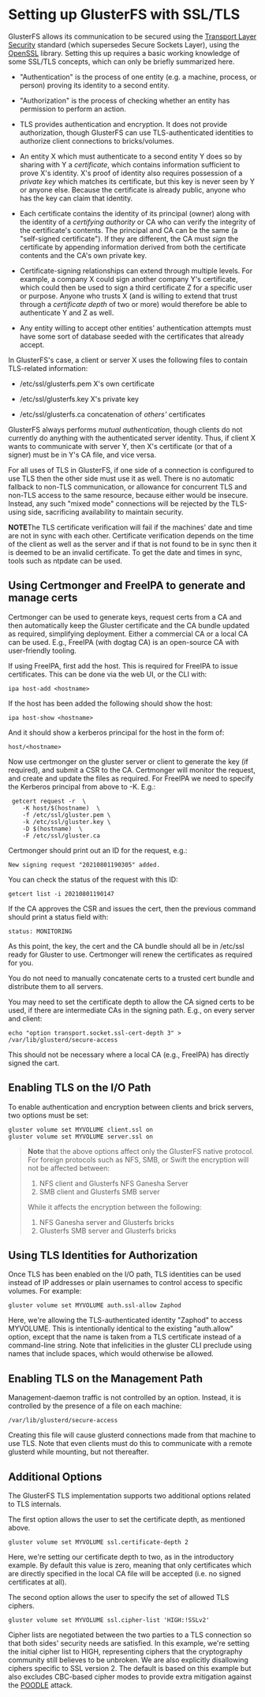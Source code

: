 # Setting up GlusterFS with SSL/TLS

GlusterFS allows its communication to be secured using the [Transport Layer
Security][tls] standard (which supersedes Secure Sockets Layer), using the
[OpenSSL][ossl] library.  Setting this up requires a basic working knowledge of
some SSL/TLS concepts, which can only be briefly summarized here.

 * "Authentication" is the process of one entity (e.g. a machine, process, or
   person) proving its identity to a second entity.

 * "Authorization" is the process of checking whether an entity has permission
   to perform an action.

 * TLS provides authentication and encryption.  It does not provide
   authorization, though GlusterFS can use TLS-authenticated identities to
   authorize client connections to bricks/volumes.

 * An entity X which must authenticate to a second entity Y does so by sharing
   with Y a *certificate*, which contains information sufficient to prove X's
   identity.  X's proof of identity also requires possession of a *private key*
   which matches its certificate, but this key is never seen by Y or anyone
   else.  Because the certificate is already public, anyone who has the key can
   claim that identity.

 * Each certificate contains the identity of its principal (owner) along with
   the identity of a *certifying authority* or CA who can verify the integrity
   of the certificate's contents.  The principal and CA can be the same (a
   "self-signed certificate").  If they are different, the CA must *sign* the
   certificate by appending information derived from both the certificate
   contents and the CA's own private key.

  * Certificate-signing relationships can extend through multiple levels.  For
    example, a company X could sign another company Y's certificate, which could
    then be used to sign a third certificate Z for a specific user or purpose.
    Anyone who trusts X (and is willing to extend that trust through a
    *certificate depth* of two or more) would therefore be able to authenticate
    Y and Z as well.

  * Any entity willing to accept other entities' authentication attempts must
    have some sort of database seeded with the certificates that already accept.

In GlusterFS's case, a client or server X uses the following files to contain
TLS-related information:

  * /etc/ssl/glusterfs.pem	X's own certificate

  * /etc/ssl/glusterfs.key	X's private key

  * /etc/ssl/glusterfs.ca	concatenation of *others'* certificates

GlusterFS always performs *mutual authentication*, though clients do not
currently do anything with the authenticated server identity.  Thus, if client X
wants to communicate with server Y, then X's certificate (or that of a signer)
must be in Y's CA file, and vice versa.

For all uses of TLS in GlusterFS, if one side of a connection is configured to
use TLS then the other side must use it as well.  There is no automatic fallback
to non-TLS communication, or allowance for concurrent TLS and non-TLS access to
the same resource, because either would be insecure.  Instead, any such "mixed
mode" connections will be rejected by the TLS-using side, sacrificing
availability to maintain security.

**NOTE**The TLS certificate verification will fail if the machines' date and 
time are not in sync with each other. Certificate verification depends on the 
time of the client as well as the server and if that is not found to be in 
sync then it is deemed to be an invalid certificate. To get the date and times
in sync, tools such as ntpdate can be used.

## Using Certmonger and FreeIPA to generate and manage certs

Certmonger can be used to generate keys, request certs from a CA and then
automatically keep the Gluster certificate and the CA bundle updated as
required, simplifying deployment.  Either a commercial CA or a local CA can
be used.  E.g., FreeIPA (with dogtag CA) is an open-source CA with
user-friendly tooling.

If using FreeIPA, first add the host. This is required for FreeIPA to issue
certificates. This can be done via the web UI, or the CLI with:

	ipa host-add <hostname>

If the host has been added the following should show the host:

	ipa host-show <hostname>

And it should show a kerberos principal for the host in the form of:

	host/<hostname>

Now use certmonger on the gluster server or client to generate the key (if
required), and submit a CSR to the CA.  Certmonger will monitor the request,
and create and update the files as required.  For FreeIPA we need to specify
the Kerberos principal from above to -K.  E.g.:

	 getcert request -r  \
		-K host/$(hostname)  \
		-f /etc/ssl/gluster.pem \
		-k /etc/ssl/gluster.key \ 
		-D $(hostname)  \
		-F /etc/ssl/gluster.ca

Certmonger should print out an ID for the request, e.g.:

	New signing request "20210801190305" added.

You can check the status of the request with this ID:

	getcert list -i 20210801190147

If the CA approves the CSR and issues the cert, then the previous command
should print a status field with:

	status: MONITORING

As this point, the key, the cert and the CA bundle should all be in /etc/ssl
ready for Gluster to use.  Certmonger will renew the certificates as
required for you.

You do not need to manually concatenate certs to a trusted cert bundle and
distribute them to all servers.

You may need to set the certificate depth to allow the CA signed certs to be
used, if there are intermediate CAs in the signing path. E.g., on every server
and client:

	echo "option transport.socket.ssl-cert-depth 3" >  /var/lib/glusterd/secure-access

This should not be necessary where a local CA (e.g., FreeIPA) has directly
signed the cart.

## Enabling TLS on the I/O Path

To enable authentication and encryption between clients and brick servers, two
options must be set:

	gluster volume set MYVOLUME client.ssl on
	gluster volume set MYVOLUME server.ssl on

>**Note** that the above options affect only the GlusterFS native protocol.
>For foreign protocols such as NFS, SMB, or Swift the encryption will not be
>affected between:
>
>1. NFS client and Glusterfs NFS Ganesha Server
>2. SMB client and Glusterfs SMB server
>
>While it affects the encryption between the following:
>
>1. NFS Ganesha server and Glusterfs bricks
>2. Glusterfs SMB server and Glusterfs bricks


## Using TLS Identities for Authorization

Once TLS has been enabled on the I/O path, TLS identities can be used instead of
IP addresses or plain usernames to control access to specific volumes.  For
example:

	gluster volume set MYVOLUME auth.ssl-allow Zaphod

Here, we're allowing the TLS-authenticated identity "Zaphod" to access MYVOLUME.
This is intentionally identical to the existing "auth.allow" option, except that
the name is taken from a TLS certificate instead of a command-line string.  Note
that infelicities in the gluster CLI preclude using names that include spaces,
which would otherwise be allowed.

## Enabling TLS on the Management Path

Management-daemon traffic is not controlled by an option.  Instead, it is
controlled by the presence of a file on each machine:

	/var/lib/glusterd/secure-access

Creating this file will cause glusterd connections made from that machine to use
TLS.  Note that even clients must do this to communicate with a remote glusterd
while mounting, but not thereafter.

## Additional Options

The GlusterFS TLS implementation supports two additional options related to TLS
internals.

The first option allows the user to set the certificate depth, as mentioned
above.

	gluster volume set MYVOLUME ssl.certificate-depth 2

Here, we're setting our certificate depth to two, as in the introductory
example.  By default this value is zero, meaning that only certificates which
are directly specified in the local CA file will be accepted (i.e. no signed
certificates at all).

The second option allows the user to specify the set of allowed TLS ciphers.

	gluster volume set MYVOLUME ssl.cipher-list 'HIGH:!SSLv2'

Cipher lists are negotiated between the two parties to a TLS connection so
that both sides' security needs are satisfied.  In this example, we're setting
the initial cipher list to HIGH, representing ciphers that the cryptography
community still believes to be unbroken.  We are also explicitly disallowing
ciphers specific to SSL version 2.  The default is based on this example but
also excludes CBC-based cipher modes to provide extra mitigation against the
[POODLE][poo] attack.

[tls]: http://tools.ietf.org/html/rfc5246
[ossl]: https://www.openssl.org/
[poo]: http://web.nvd.nist.gov/view/vuln/detail?vulnId=CVE-2014-3566
